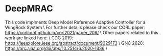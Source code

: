 # DeepMRAC
This code implments Deep Model Reference Adaptive Controller for a WingRock System \\
For further details please check our CORL paper: https://corlconf.github.io/corl2021/paper_206/ \\
Other papers related to this work are linked here: \\
CDC 2019: https://ieeexplore.ieee.org/abstract/document/9029173 \\
GNC 2020: https://arc.aiaa.org/doi/abs/10.2514/6.2020-1336 \\

